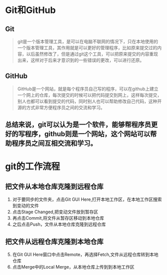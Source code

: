 # Git和GitHub
## Git
> git是一个版本管理工具，是可以在电脑不联网的情况下，只在本地使用的一个版本管理工具，其作用就是可以更好的管理程序，比如原来提交过的内容，以后虽然修改了，但是通过git这个工具，可以把原来提交的内容重现出来，这样对于后来才意识到的一些错误的更改，可以进行还原。
## GitHub
> GitHub是一个网站，就是每个程序员自己写的程序，可以在github上建立一个网上的仓库，每次提交的时候可以把代码提交到网上，这样每次提交，别人也都可以看到提交的代码，同时别人也可以帮助修改自己代码，这种开源的方式非常方便程序员之间的交流和学习。 
## 总结来说，git可以认为是一个软件，能够帮程序员更好的写程序，github则是一个网站，这个网站可以帮助程序员之间互相交流和学习。
# git的工作流程
## 把文件从本地仓库克隆到远程仓库
1. 对于要同步的文件夹，点击Git GUI Here,打开本地工作区，在本地工作区搜索到变动的文件
2. 点击Stage Changed,把变动文件放到暂存区
3. 再点击Commit,将文件从暂存区移动到本地仓库
4. 之后点击Push，文件从本地仓库克隆到远程仓库
## 把文件从远程仓库克隆到本地仓库
5. 在Git GUI Here窗口中点击Remote，再选择Fetch,文件从远程仓库转到本地仓库
6. 点击Merge中的Local Merge，从本地仓库上传到到本地工作区
